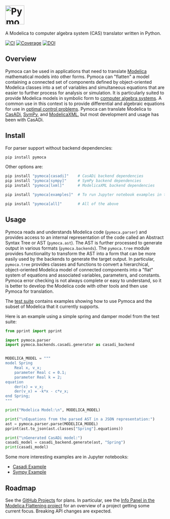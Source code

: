 # <img alt="Pymoca" src="branding/icons/pymocalogo.svg" height="60">

A Modelica to computer algebra system (CAS) translator written in Python.

[![CI](https://github.com/pymoca/pymoca/workflows/CI/badge.svg)](https://github.com/pymoca/pymoca/actions?query=workflow%3ACI)
[![Coverage](https://codecov.io/gh/pymoca/pymoca/branch/master/graph/badge.svg)](https://codecov.io/gh/pymoca/pymoca)
[![DOI](https://zenodo.org/badge/20664755.svg)](https://zenodo.org/badge/latestdoi/20664755)

## Overview
Pymoca can be used in applications that need to translate [Modelica](https://modelica.org) mathematical models into other forms. Pymoca can "flatten" a model containing a connected set of components defined by object-oriented Modelica classes into a set of variables and simultaneous equations that are easier to further process for analysis or simulation. It is particularly suited to provide Modelica models in symbolic form to [computer algebra systems](https://en.wikipedia.org/wiki/Computer_algebra_system). A common use in this context is to provide differential and algebraic equations for use in [optimal control problems](https://en.wikipedia.org/wiki/Optimal_control). Pymoca can translate Modelica to [CasADi](https://casadi.org), [SymPy](https://www.sympy.org), and [ModelicaXML](https://github.com/modelica-association/ModelicaXML), but most development and usage has been with CasADi.

## Install

For parser support without backend dependencies:
```bash
pip install pymoca
```

Other options are:
```bash
pip install "pymoca[casadi]"    # CasADi backend dependencies
pip install "pymoca[sympy]"     # SymPy backend dependencies
pip install "pymoca[lxml]"      # ModelicaXML backend dependencies

pip install "pymoca[examples]"  # To run Jupyter notebook examples in the repo

pip install "pymoca[all]"       # All of the above
```

## Usage

Pymoca reads and understands Modelica code (`pymoca.parser`) and provides access to an internal representation of the code called an Abstract Syntax Tree or AST (`pymoca.ast`). The AST is further processed to generate output in various formats (`pymoca.backends`). The `pymoca.tree` module provides functionality to transform the AST into a form that can be more easily used by the backends to generate the target output. In particular, `pymoca.tree` provides classes and functions to convert a hierarchical, object-oriented Modelica model of connected components into a "flat" system of equations and associated variables, parameters, and constants. Pymoca error checking is not always complete or easy to understand, so it is better to develop the Modelica code with other tools and then use Pymoca for translation.

The [test suite](test) contains examples showing how to use Pymoca and the subset of Modelica that it currently supports.

Here is an example using a simple spring and damper model from the test suite:

```Python
from pprint import pprint

import pymoca.parser
import pymoca.backends.casadi.generator as casadi_backend


MODELICA_MODEL = """
model Spring
    Real x, v_x;
    parameter Real c = 0.1;
    parameter Real k = 2;
equation
    der(x) = v_x;
    der(v_x) = -k*x - c*v_x;
end Spring;
"""

print("Modelica Model:\n", MODELICA_MODEL)

print("\nEquations from the parsed AST in a JSON representation:")
ast = pymoca.parser.parse(MODELICA_MODEL)
pprint(ast.to_json(ast.classes["Spring"].equations))

print("\nGenerated CasADi model:")
casadi_model = casadi_backend.generate(ast, "Spring")
print(casadi_model)
```

Some more interesting examples are in Jupyter notebooks:

* [Casadi Example](test/notebooks/Casadi.ipynb)
* [Sympy Example](test/notebooks/Spring.ipynb)

## Roadmap

See the [GitHub Projects](https://github.com/orgs/pymoca/projects) for plans. In particular, see the [Info Panel in the Modelica Flattening project](https://github.com/orgs/pymoca/projects/1/views/1?pane=info) for an overview of a project getting some current focus. Breaking API changes are expected.

<!--- vim:ts=4:sw=4:expandtab:
!-->
